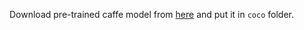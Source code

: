 Download pre-trained caffe model from [here](http://posefs1.perception.cs.cmu.edu/Users/ZheCao/pose_iter_440000.caffemodel) and put it in `coco` folder.
